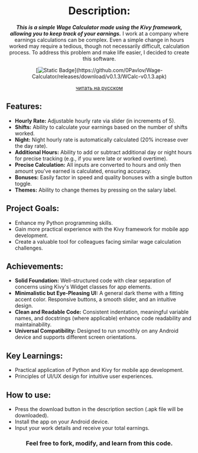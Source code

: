 <div align="center">

# Description:

***This is a simple Wage Calculator made using the Kivy framework, allowing you to keep track of your earnings.***
I work at a company where earnings calculations can be complex. Even a simple change in hours worked may require a tedious, though not necessarily difficult, calculation process. To address this problem and make life easier, I decided to create this software.

[![Static Badge](https://img.shields.io/badge/DOWNLOAD-APK%20v0.1.3-white?style=for-the-badge&logo=android&logoColor=white&logoSize=auto&labelColor=black&link=**https://github.com/0Pavlov/Wage-Calculator/releases/download/v0.1.3/WCalc-v0.1.3.apk**)](https://github.com/0Pavlov/Wage-Calculator/releases/download/v0.1.3/WCalc-v0.1.3.apk)

[читать на русском](https://github.com/0Pavlov/Wage-Calculator/blob/master/README.ru.md)

</div> 

## Features:

  - **Hourly Rate:** Adjustable hourly rate via slider (in increments of 5).
  - **Shifts:** Ability to calculate your earnings based on the number of shifts worked.
  - **Night:** Night hourly rate is automatically calculated (20% increase over the day rate).
  - **Additional Hours:** Ability to add or subtract additional day or night hours for precise tracking (e.g., if you were late or worked overtime).
  - **Precise Calculation:** All inputs are converted to hours and only then amount you've earned is calculated, ensuring accuracy.
  - **Bonuses:** Easily factor in speed and quality bonuses with a single button toggle.
  - **Themes:** Ability to change themes by pressing on the salary label.

## Project Goals:

  - Enhance my Python programming skills.
  - Gain more practical experience with the Kivy framework for mobile app development.
  - Create a valuable tool for colleagues facing similar wage calculation challenges.

## Achievements:

  - **Solid Foundation:** Well-structured code with clear separation of concerns using Kivy's Widget classes for app elements.
  - **Minimalistic but Eye-Pleasing UI:** A general dark theme with a fitting accent color. Responsive buttons, a smooth slider, and an intuitive design.
  - **Clean and Readable Code:** Consistent indentation, meaningful variable names, and docstrings (where applicable) enhance code readability and maintainability.
  - **Universal Compatibility:** Designed to run smoothly on any Android device and supports different screen orientations.

## Key Learnings:

  - Practical application of Python and Kivy for mobile app development.
  - Principles of UI/UX design for intuitive user experiences.

## How to use:

  - Press the download button in the description section (.apk file will be downloaded).
  - Install the app on your Android device.
  - Input your work details and receive your total earnings.

<div align="center">

###  **Feel free to fork, modify, and learn from this code.**

</div> 
